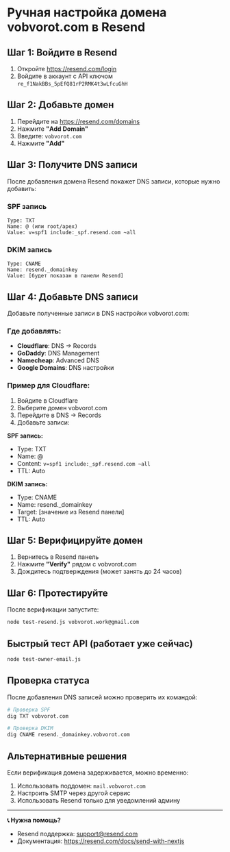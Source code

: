 # Ручная настройка домена vobvorot.com в Resend

## Шаг 1: Войдите в Resend
1. Откройте https://resend.com/login
2. Войдите в аккаунт с API ключом `re_f1NakBBs_5pEfQ81rP2RMK4t3wLfcuGhH`

## Шаг 2: Добавьте домен
1. Перейдите на https://resend.com/domains
2. Нажмите **"Add Domain"**
3. Введите: `vobvorot.com`
4. Нажмите **"Add"**

## Шаг 3: Получите DNS записи
После добавления домена Resend покажет DNS записи, которые нужно добавить:

### SPF запись
```
Type: TXT
Name: @ (или root/apex)
Value: v=spf1 include:_spf.resend.com ~all
```

### DKIM запись
```
Type: CNAME
Name: resend._domainkey
Value: [будет показан в панели Resend]
```

## Шаг 4: Добавьте DNS записи
Добавьте полученные записи в DNS настройки vobvorot.com:

### Где добавлять:
- **Cloudflare**: DNS → Records
- **GoDaddy**: DNS Management
- **Namecheap**: Advanced DNS
- **Google Domains**: DNS настройки

### Пример для Cloudflare:
1. Войдите в Cloudflare
2. Выберите домен vobvorot.com
3. Перейдите в DNS → Records
4. Добавьте записи:

**SPF запись:**
- Type: TXT
- Name: @
- Content: `v=spf1 include:_spf.resend.com ~all`
- TTL: Auto

**DKIM запись:**
- Type: CNAME
- Name: resend._domainkey
- Target: [значение из Resend панели]
- TTL: Auto

## Шаг 5: Верифицируйте домен
1. Вернитесь в Resend панель
2. Нажмите **"Verify"** рядом с vobvorot.com
3. Дождитесь подтверждения (может занять до 24 часов)

## Шаг 6: Протестируйте
После верификации запустите:
```bash
node test-resend.js vobvorot.work@gmail.com
```

## Быстрый тест API (работает уже сейчас)
```bash
node test-owner-email.js
```

## Проверка статуса
После добавления DNS записей можно проверить их командой:
```bash
# Проверка SPF
dig TXT vobvorot.com

# Проверка DKIM
dig CNAME resend._domainkey.vobvorot.com
```

## Альтернативные решения
Если верификация домена задерживается, можно временно:
1. Использовать поддомен: `mail.vobvorot.com`
2. Настроить SMTP через другой сервис
3. Использовать Resend только для уведомлений админу

---

**📞 Нужна помощь?**
- Resend поддержка: support@resend.com
- Документация: https://resend.com/docs/send-with-nextjs